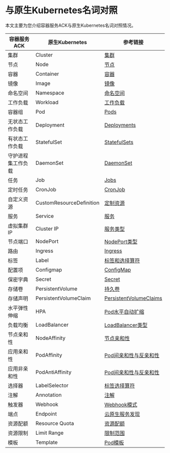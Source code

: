 # 与原生Kubernetes名词对照

本文主要为您介绍容器服务ACK与原生Kubernetes名词对照情况。

|容器服务ACK|原生Kubernetes|参考链接|
|-------|------------|----|
|集群|Cluster|[集群](https://kubernetes.io/zh/docs/tutorials/clusters/)|
|节点|Node|[节点](https://kubernetes.io/zh/docs/concepts/architecture/nodes/)|
|容器|Container|[容器](https://kubernetes.io/zh/docs/concepts/containers/)|
|镜像|Image|[镜像](https://kubernetes.io/zh/docs/concepts/containers/images/)|
|命名空间|Namespace|[命名空间](https://kubernetes.io/zh/docs/concepts/overview/working-with-objects/namespaces/)|
|工作负载|Workload|[工作负载](https://kubernetes.io/zh/docs/concepts/workloads/)|
|容器组|Pod|[Pods](https://kubernetes.io/zh/docs/concepts/workloads/pods/)|
|无状态工作负载|Deployment|[Deployments](https://kubernetes.io/zh/docs/concepts/workloads/controllers/deployment/)|
|有状态工作负载|StatefulSet|[StatefulSets](https://kubernetes.io/zh/docs/concepts/workloads/controllers/statefulset/)|
|守护进程集工作负载|DaemonSet|[DaemonSet](https://kubernetes.io/zh/docs/concepts/workloads/controllers/daemonset/)|
|任务|Job|[Jobs](https://kubernetes.io/zh/docs/concepts/workloads/controllers/job/)|
|定时任务|CronJob|[CronJob](https://kubernetes.io/zh/docs/concepts/workloads/controllers/cron-jobs/)|
|自定义资源|CustomResourceDefinition|[定制资源](https://kubernetes.io/zh/docs/concepts/extend-kubernetes/api-extension/custom-resources/)|
|服务|Service|[服务](https://kubernetes.io/zh/docs/concepts/services-networking/service/)|
|虚拟集群IP|Cluster IP|[服务类型](https://kubernetes.io/zh/docs/concepts/services-networking/service/#publishing-services-service-types)|
|节点端口|NodePort|[NodePort类型](https://kubernetes.io/zh/docs/concepts/services-networking/service/#nodeport)|
|路由|Ingress|[Ingress](https://kubernetes.io/zh/docs/concepts/services-networking/ingress/)|
|标签|Label|[标签和选择算符](https://kubernetes.io/zh/docs/concepts/overview/working-with-objects/labels/)|
|配置项|Configmap|[ConfigMap](https://kubernetes.io/zh/docs/concepts/configuration/configmap/)|
|保密字典|Secret|[Secret](https://kubernetes.io/zh/docs/concepts/configuration/secret/)|
|存储卷|PersistentVolume|[持久卷](https://kubernetes.io/zh/docs/concepts/storage/persistent-volumes/)|
|存储声明|PersistentVolumeClaim|[PersistentVolumeClaims](https://kubernetes.io/zh/docs/concepts/storage/persistent-volumes/#persistentvolumeclaims)|
|水平弹性伸缩|HPA|[Pod水平自动扩缩](https://kubernetes.io/zh/docs/tasks/run-application/horizontal-pod-autoscale/)|
|负载均衡|LoadBalancer|[LoadBalancer类型](https://kubernetes.io/zh/docs/concepts/services-networking/service/#loadbalancer)|
|节点亲和性|NodeAffinity|[节点亲和性](https://kubernetes.io/zh/docs/concepts/scheduling-eviction/assign-pod-node/#node-affinity)|
|应用亲和性|PodAffinity|[Pod间亲和性与反亲和性](https://kubernetes.io/zh/docs/concepts/scheduling-eviction/assign-pod-node/#inter-pod-affinity-and-anti-affinity)|
|应用非亲和性|PodAntiAffinity|[Pod间亲和性与反亲和性](https://kubernetes.io/zh/docs/concepts/scheduling-eviction/assign-pod-node/#inter-pod-affinity-and-anti-affinity)|
|选择器|LabelSelector|[标签选择算符](https://kubernetes.io/zh/docs/concepts/overview/working-with-objects/labels/#label-selectors)|
|注解|Annotation|[注解](https://kubernetes.io/zh/docs/concepts/overview/working-with-objects/annotations/)|
|触发器|Webhook|[Webhook模式](https://kubernetes.io/zh/docs/reference/access-authn-authz/webhook/)|
|端点|Endpoint|[云原生服务发现](https://kubernetes.io/zh/docs/concepts/services-networking/service/#%E4%BA%91%E5%8E%9F%E7%94%9F%E6%9C%8D%E5%8A%A1%E5%8F%91%E7%8E%B0)|
|资源配额|Resource Quota|[资源配额](https://kubernetes.io/zh/docs/concepts/policy/resource-quotas/)|
|资源限制|Limit Range|[限制范围](https://kubernetes.io/zh/docs/concepts/policy/limit-range/)|
|模板|Template|[Pod模板](https://kubernetes.io/zh/docs/concepts/workloads/controllers/deployment/#pod-template)|

